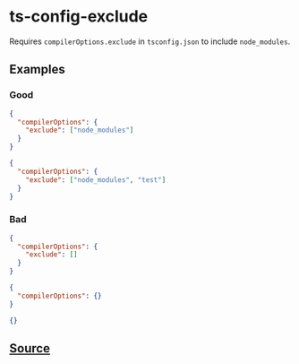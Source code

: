 # ts-config-exclude

Requires `compilerOptions.exclude` in `tsconfig.json` to include `node_modules`.

## Examples

### Good

```json
{
  "compilerOptions": {
    "exclude": ["node_modules"]
  }
}
```

```json
{
  "compilerOptions": {
    "exclude": ["node_modules", "test"]
  }
}
```

### Bad

```json
{
  "compilerOptions": {
    "exclude": []
  }
}
```

```json
{
  "compilerOptions": {}
}
```

```json
{}
```

## [Source](https://azuresdkspecs.z5.web.core.windows.net/TypeScriptSpec.html#ts-config-exclude)
